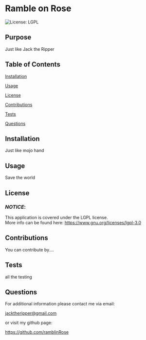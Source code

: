 
  # **Ramble on Rose**

  ![License: LGPL](https://img.shields.io/badge/License-LGPL-yellow.svg)
    
  ## **Purpose**
  Just like Jack the Ripper 

  ## **Table of Contents** 
  <a href="#installation">Installation</a> 

  <a href="#usage">Usage</a> 

  <a href="#userLicense">License</a> 

  <a href="#contributions">Contributions</a> 

  <a href="#tests">Tests</a> 

  <a href="#questions">Questions</a> 

  ## <h2 id="installation">**Installation**</h2>
  Just like mojo hand 

  ## <h2 id="usage">**Usage**</h2>
  Save the world 

  ## <h2 id="userLicense">**License**</h2>
  ### <em>NOTICE</em>:
  This application is covered under the 
  LGPL license.  
  More info can be found here:
  https://www.gnu.org/licenses/lgpl-3.0

  ## <h2 id="contributions">**Contributions**</h2>
  You can contribute by.... 

  ## <h2 id="tests">**Tests**</h2>
  all the testing 

  ## <h2 id="questions">**Questions**</h2>
  For additional information please contact me via email: 

  jacktheripper@gmail.com 

  or visit my github page: 

  https://github.com/ramblinRose  
